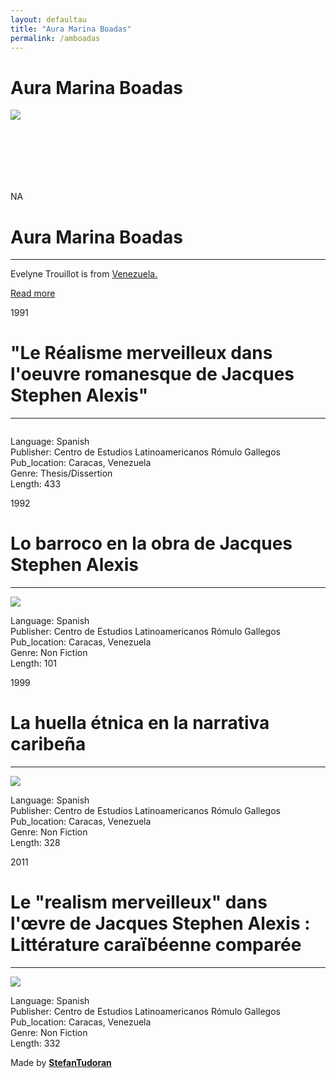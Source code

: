 ```yaml
---
layout: defaultau
title: "Aura Marina Boadas"
permalink: /amboadas
---
```

<!-- partial:index.partial.html -->
<div class="content">
    <h1>Aura Marina Boadas</h1>
    <div class="quote">
        <div><img src="https://cdch.ucv.ve/wp-content/uploads/2017/04/img-20170417-wa0001-169x300.jpg" class="logo"></div>
    </div>
    <div class="timeline">
        <div style="padding-bottom:100px;"></div>
        <div class="block">
            <div class="date right"><p class="right"> NA </p></div>
            <div class="dot"></div>
            <div class="left first">
            <div class="author_country">
                <h1>Aura Marina Boadas</h1><hr>
          <div class="aclocation">  <p>Evelyne Trouillot is from <a href="http://localhost:4000/7">Venezuela.</a></p></div>
                <div class="acreadmore"><a href="NA" target="_blank">Read more</a></div>
            </div>
            </div>
        </div>
        <div class="block">
            <div class="date left"><p class="left">1991</p></div>
            <div class="dot"></div>
            <div class="right">
                <h1>"Le Réalisme merveilleux dans l'oeuvre romanesque de Jacques Stephen Alexis"</h1><hr>
                <p><img src=""></p>
                <p>
                Language: Spanish<br/>
                Publisher: Centro de Estudios Latinoamericanos Rómulo Gallegos<br/>
                Pub_location: Caracas, Venezuela<br/>
                Genre: Thesis/Dissertion<br/>
                Length: 433</p>
            </div>
        </div>
        <div class="block">
            <div class="date right"><p class="right">1992</p></div>
            <div class="dot"></div>
            <div class="left hide">
                <h1>Lo barroco en la obra de Jacques Stephen Alexis</h1><hr>
                <p><img src="https://4.bp.blogspot.com/-Qacu4Ns9YVA/UsiQ3Jc5CUI/AAAAAAAAAFc/QKnZijVBbNo/s1600/Portada_Lo+barroco.jpg"></p>
                <p>Language: Spanish<br/>
                Publisher: Centro de Estudios Latinoamericanos Rómulo Gallegos<br/>
                Pub_location: Caracas, Venezuela<br/>
                Genre: Non Fiction<br/>
                Length: 101</p>
            </div>
        </div>
        <div class="block">
            <div class="date left"><p class="left">1999</p></div>
            <div class="dot"></div>
            <div class="right hide">
                <h1>La huella étnica en la narrativa caribeña</h1><hr>
                <p><img src="https://2.bp.blogspot.com/-MHIgNkoeMNM/UsiL1kdxXNI/AAAAAAAAAFA/DQtd3BnKP6c/s1600/Portada_La+huella+etnica.jpg"></p>
                <p>Language: Spanish<br/>
                Publisher: Centro de Estudios Latinoamericanos Rómulo Gallegos<br/>
                Pub_location: Caracas, Venezuela<br/>
                Genre: Non Fiction<br/>
                Length: 328</p>
            </div>
        </div>
        <div class="block">
            <div class="date right"><p class="right">2011</p></div>
            <div class="dot"></div>
            <div class="left hide">
                <h1>Le "realism merveilleux" dans l'œvre de Jacques Stephen Alexis : Littérature caraïbéenne comparée</h1><hr>
                <p><img src="https://i.thenile.io/r1000/9786131557217.jpg?r=5e208b5462982"></p>
                <p>Language: Spanish<br/>
                Publisher: Centro de Estudios Latinoamericanos Rómulo Gallegos<br/>
                Pub_location: Caracas, Venezuela<br/>
                Genre: Non Fiction<br/>
                Length: 332</p>
            </div>
        </div>
        <div id="footer">
        <p id="copyright">Made by&nbsp;<strong><a href="https://www.linkedin.com/in/nicolae-stefan-tudoran-b02291127/" target="_blank">StefanTudoran</a></strong></p>
    </div>
</div>
<!-- partial -->
  <script src='https://cdnjs.cloudflare.com/ajax/libs/jquery/3.1.1/jquery.min.js'></script><script  src="assets/js/authorscript.js"></script>
